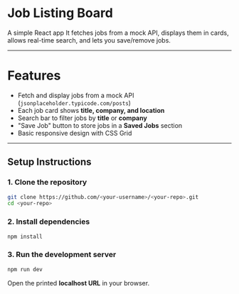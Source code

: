 # Job Listing Board

A simple React app 
It fetches jobs from a mock API, displays them in cards, allows real-time search, and lets you save/remove jobs.  

---

#  Features
- Fetch and display jobs from a mock API (`jsonplaceholder.typicode.com/posts`)
- Each job card shows **title, company, and location**
- Search bar to filter jobs by **title** or **company**
- "Save Job" button to store jobs in a **Saved Jobs** section
- Basic responsive design with CSS Grid

---

## Setup Instructions

### 1. Clone the repository
```bash
git clone https://github.com/<your-username>/<your-repo>.git
cd <your-repo>
````

### 2. Install dependencies

```bash
npm install
```

### 3. Run the development server

```bash
npm run dev
```

Open the printed **localhost URL** in your browser.

